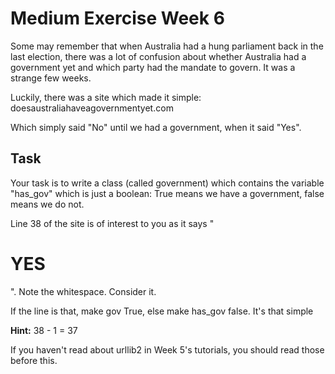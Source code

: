 Medium Exercise Week 6
======================

Some may remember that when Australia had a hung parliament back in the last election, there was a lot of confusion about whether Australia had a government yet and which party had the mandate to govern. It was a strange few weeks.

Luckily, there was a site which made it simple: doesaustraliahaveagovernmentyet.com

Which simply said "No" until we had a government, when it said "Yes".

## Task ##

Your task is to write a class (called government) which contains the variable "has_gov" which is just a boolean: True means we have a government, false means we do not.

Line 38 of the site is of interest to you as it says "       <h1 id="yes">YES</h1>". Note the whitespace. Consider it.

If the line is that, make gov True, else make has_gov false. It's that simple

**Hint:** 38 - 1 = 37

If you haven't read about urllib2 in Week 5's tutorials, you should read those before this.